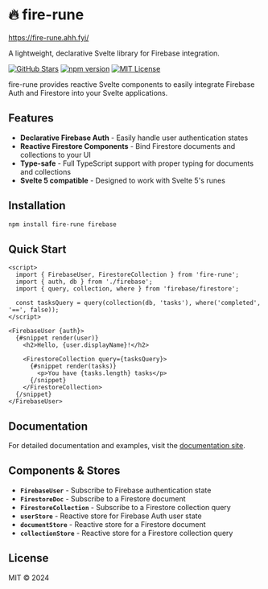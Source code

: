 # 🔥 fire-rune

https://fire-rune.ahh.fyi/

A lightweight, declarative Svelte library for Firebase integration.

[![GitHub Stars](https://img.shields.io/github/stars/andrewthehan/fire-rune?style=social)](https://github.com/andrewthehan/fire-rune)
[![npm version](https://img.shields.io/npm/v/fire-rune.svg)](https://www.npmjs.com/package/fire-rune)
[![MIT License](https://img.shields.io/badge/license-MIT-blue.svg)](LICENSE)

fire-rune provides reactive Svelte components to easily integrate Firebase Auth and Firestore into your Svelte applications.

## Features

- **Declarative Firebase Auth** - Easily handle user authentication states
- **Reactive Firestore Components** - Bind Firestore documents and collections to your UI
- **Type-safe** - Full TypeScript support with proper typing for documents and collections
- **Svelte 5 compatible** - Designed to work with Svelte 5's runes

## Installation

```bash
npm install fire-rune firebase
```

## Quick Start

```svelte
<script>
  import { FirebaseUser, FirestoreCollection } from 'fire-rune';
  import { auth, db } from './firebase';
  import { query, collection, where } from 'firebase/firestore';

  const tasksQuery = query(collection(db, 'tasks'), where('completed', '==', false));
</script>

<FirebaseUser {auth}>
  {#snippet render(user)}
    <h2>Hello, {user.displayName}!</h2>

    <FirestoreCollection query={tasksQuery}>
      {#snippet render(tasks)}
        <p>You have {tasks.length} tasks</p>
      {/snippet}
    </FirestoreCollection>
  {/snippet}
</FirebaseUser>
```

## Documentation

For detailed documentation and examples, visit the [documentation site](https://fire-rune.ahh.fyi/).

## Components & Stores

- **`FirebaseUser`** - Subscribe to Firebase authentication state
- **`FirestoreDoc`** - Subscribe to a Firestore document
- **`FirestoreCollection`** - Subscribe to a Firestore collection query
- **`userStore`** - Reactive store for Firebase Auth user state
- **`documentStore`** - Reactive store for a Firestore document
- **`collectionStore`** - Reactive store for a Firestore collection query

## License

MIT © 2024
